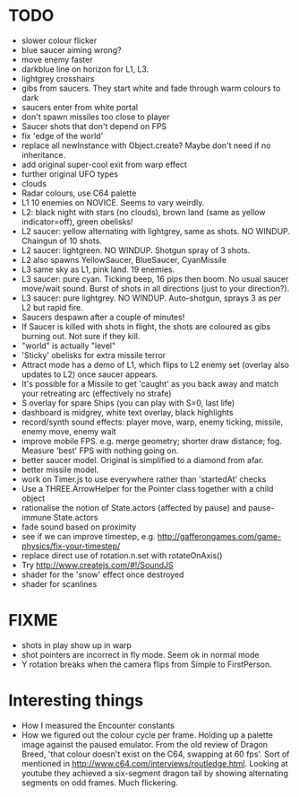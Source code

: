 # TODO

  - slower colour flicker
  - blue saucer aiming wrong?
  - move enemy faster
  - darkblue line on horizon for L1, L3.
  - lightgrey crosshairs
  - gibs from saucers. They start white and fade through warm colours to dark
  - saucers enter from white portal
  - don't spawn missiles too close to player
  - Saucer shots that don't depend on FPS
  - fix 'edge of the world'
  - replace all newInstance with Object.create? Maybe don't need if no inheritance.
  - add original super-cool exit from warp effect
  - further original UFO types
  - clouds
  - Radar colours, use C64 palette
  - L1 10 enemies on NOVICE. Seems to vary weirdly.
  - L2: black night with stars (no clouds), brown land (same as yellow indicator=off), green obelisks!
  - L2 saucer: yellow alternating with lightgrey, same as shots. NO WINDUP. Chaingun of 10 shots.
  - L2 saucer: lightgreen. NO WINDUP. Shotgun spray of 3 shots.
  - L2 also spawns YellowSaucer, BlueSaucer, CyanMissile
  - L3 same sky as L1, pink land. 19 enemies.
  - L3 saucer: pure cyan. Ticking beep, 16 pips then boom. No usual saucer move/wait sound. Burst of shots in all directions (just to your direction?).
  - L3 saucer: pure lightgrey. NO WINDUP. Auto-shotgun, sprays 3 as per L2 but rapid fire. 
  - Saucers despawn after a couple of minutes!
  - If Saucer is killed with shots in flight, the shots are coloured as gibs burning out. Not sure if they kill.
  - "world" is actually "level"
  - 'Sticky' obelisks for extra missile terror
  - Attract mode has a demo of L1, which flips to L2 enemy set (overlay also updates to L2) once saucer appears. 
  - It's possible for a Missile to get 'caught' as you back away and match your retreating arc (effectively no strafe) 
  - S overlay for spare Ships (you can play with S=0, last life)
  - dashboard is midgrey, white text overlay, black highlights
  - record/synth sound effects: player move, warp, enemy ticking, missile, enemy move, enemy wait
  - improve mobile FPS. e.g. merge geometry; shorter draw distance; fog. Measure 'best' FPS with nothing going on.
  - better saucer model. Original is simplified to a diamond from afar.
  - better missile model.
  - work on Timer.js to use everywhere rather than 'startedAt' checks
  - Use a THREE.ArrowHelper for the Pointer class together with a child object
  - rationalise the notion of State.actors (affected by pause) and pause-immune State.actors
  - fade sound based on proximity
  - see if we can improve timestep, e.g. http://gafferongames.com/game-physics/fix-your-timestep/
  - replace direct use of rotation.n.set with rotateOnAxis()
  - Try http://www.createjs.com/#!/SoundJS
  - shader for the 'snow' effect once destroyed
  - shader for scanlines

# FIXME

  - shots in play show up in warp
  - shot pointers are incorrect in fly mode. Seem ok in normal mode
  - Y rotation breaks when the camera flips from Simple to FirstPerson.

# Interesting things

  - How I measured the Encounter constants
  - How we figured out the colour cycle per frame. Holding up a palette image against the paused emulator. From the old review of Dragon Breed, 'that colour doesn't exist on the C64, swapping at 60 fps'. Sort of mentioned in http://www.c64.com/interviews/routledge.html. Looking at youtube they achieved a six-segment dragon tail by showing alternating segments on odd frames. Much flickering.